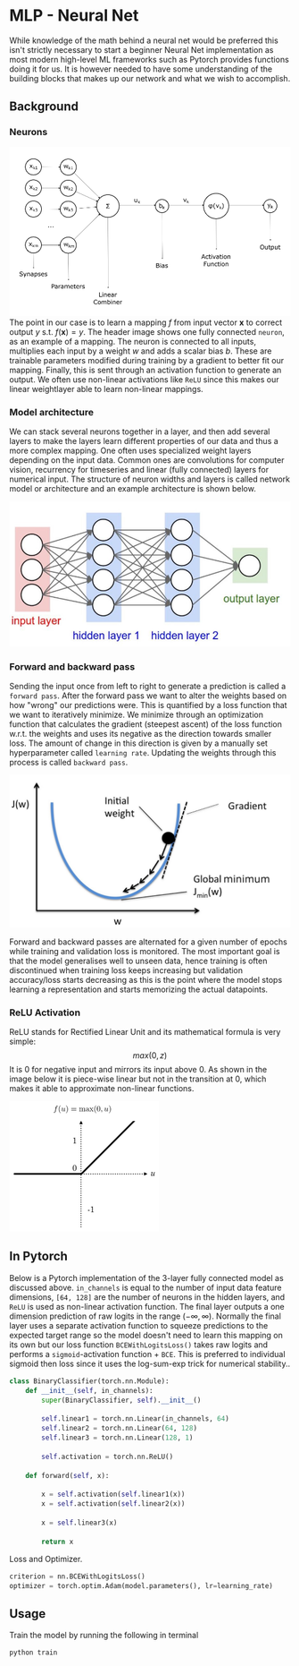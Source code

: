 # MLP - Neural Net


While knowledge of the math behind a neural net would be preferred this isn't strictly necessary to start a beginner Neural Net implementation as most modern high-level ML frameworks such as Pytorch provides functions doing it for us. It is however needed to have some understanding of the building blocks that makes up our network and what we wish to accomplish.

## Background

### Neurons
![neuron image](neuron.png)
The point in our case is to learn a mapping $f$ from input vector $\textbf{x}$ to correct output $y$ s.t. $f(\textbf{x}) = y$. The header image shows one fully connected `neuron`, as an example of a mapping. The neuron is connected to all inputs, multiplies each input by a weight $w$ and adds a scalar bias $b$. These are trainable parameters modified during training by a gradient to better fit our mapping. Finally, this is sent through an activation function to generate an output. We often use non-linear activations like `ReLU` since this makes our linear weightlayer able to learn non-linear mappings.

### Model architecture
We can stack several neurons together in a layer, and then add several layers to make the layers learn different properties of our data and thus a more complex mapping. One often uses specialized weight layers depending on the input data. Common ones are convolutions for computer vision, recurrency for timeseries and linear (fully connected) layers for numerical input. The structure of neuron widths and layers is called network model or architecture and an example architecture is shown below.  

![model image](neural_net.jpg)

### Forward and backward pass
Sending the input once from left to right to generate a prediction is called a `forward pass`. After the forward pass we want to alter the weights based on how "wrong" our predictions were. This is quantified by a loss function that we want to iteratively minimize. We minimize through an optimization function that calculates the gradient (steepest ascent) of the loss function w.r.t. the weights and uses its negative as the direction towards smaller loss. The amount of change in this direction is given by a manually set hyperparameter called `learning rate`. Updating the weights through this process is called `backward pass`.

![loss](loss_gradient_descent.jpeg)

Forward and backward passes are alternated for a given number of epochs while training and validation loss is monitored. The most important goal is that the model generalises well to unseen data, hence training is often discontinued when training loss keeps increasing but validation accuracy/loss starts decreasing as this is the point where the model stops learning a representation and starts memorizing the actual datapoints.

### ReLU Activation
ReLU stands for Rectified Linear Unit and its mathematical formula is very simple:
$$ max(0, z) $$
It is 0 for negative input and mirrors its input above 0. As shown in the image below it is piece-wise linear but not in the transition at 0, which makes it able to approximate non-linear functions.  

![relu](relu.png)

## In Pytorch
Below is a Pytorch implementation of the 3-layer fully connected model as discussed above. `in_channels` is equal to the number of input data feature dimensions, `[64, 128]` are the number of neurons in the hidden layers, and `ReLU` is used as non-linear activation function. The final layer outputs a one dimension prediction of raw logits in the range $(-\infty, \infty)$. Normally the final layer uses a separate activation function to squeeze predictions to the expected target range so the model doesn't need to learn this mapping on its own but our loss function `BCEWithLogitsLoss()` takes raw logits and performs a `sigmoid`-activation function + `BCE`. This is preferred to individual sigmoid then loss since it uses the log-sum-exp trick for numerical stability..
```python
class BinaryClassifier(torch.nn.Module):
    def __init__(self, in_channels):
        super(BinaryClassifier, self).__init__()
        
        self.linear1 = torch.nn.Linear(in_channels, 64)
        self.linear2 = torch.nn.Linear(64, 128)
        self.linear3 = torch.nn.Linear(128, 1)

        self.activation = torch.nn.ReLU()

    def forward(self, x):

        x = self.activation(self.linear1(x))
        x = self.activation(self.linear2(x))

        x = self.linear3(x)

        return x
```
Loss and Optimizer.
```python
criterion = nn.BCEWithLogitsLoss()
optimizer = torch.optim.Adam(model.parameters(), lr=learning_rate)
```

## Usage
Train the model by running the following in terminal
```
python train
```
